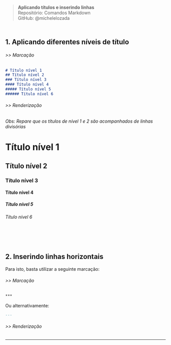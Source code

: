 > **Aplicando títulos e inserindo linhas**      
> Repositório: Comandos Markdown  
> GitHub: @michelelozada
&nbsp;
     
&nbsp;     
**1. Aplicando diferentes níveis de título**  
---
###### >> Marcação      
```markdown
# Título nível 1    
## Título nível 2    
### Título nível 3    
#### Título nível 4    
##### Título nível 5    
###### Título nível 6
```

###### >> Renderização
*Obs: Repare que os títulos de nível 1 e 2 são acompanhados de linhas divisórias*
# Título nível 1    
## Título nível 2    
### Título nível 3    
#### Título nível 4    
##### Título nível 5    
###### Título nível 6
&nbsp;
     
&nbsp;     
**2. Inserindo linhas horizontais**  
---
Para isto, basta utilizar a seguinte marcação: 
###### >> Marcação      
```markdown
***
```
Ou alternativamente:
```markdown
---
```
 
###### >> Renderização
***